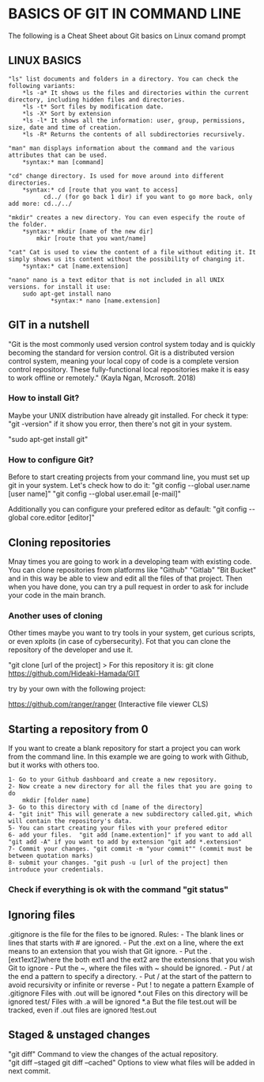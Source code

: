 # BASICS OF GIT IN COMMAND LINE
The following is a Cheat Sheet about Git basics on Linux comand prompt

## LINUX BASICS

	"ls" list documents and folders in a directory. You can check the following variants:
		*ls -a* It shows us the files and directories within the current directory, including hidden files and directories.
		*ls -t* Sort files by modification date.
		*ls -X* Sort by extension
		*ls -l* It shows all the information: user, group, permissions, size, date and time of creation.
		*ls -R* Returns the contents of all subdirectories recursively.

	"man" man displays information about the command and the various attributes that can be used.
		*syntax:* man [command]

	"cd" change directory. Is used for move around into different directories.
		*syntax:* cd [route that you want to access]
			  cd../ (for go back 1 dir) if you want to go more back, only add more: cd../../
	
	"mkdir" creates a new directory. You can even especify the route of the folder.
		*syntax:* mkdir [name of the new dir]
			mkir [route that you want/name]

	"cat" Cat is used to view the content of a file without editing it. It simply shows us its content without the possibility of changing it.
		*syntax:* cat [name.extension]

	"nano" nano is a text editor that is not included in all UNIX versions. for install it use:
		sudo apt-get install nano
				*syntax:* nano [name.extension]

## GIT in a nutshell

"Git is the most commonly used version control system today and is quickly becoming the standard for version control. Git is a distributed version control system, meaning your local copy of code is a complete version control repository. These fully-functional local repositories make it is easy to work offline or remotely."
(Kayla Ngan, Mcrosoft. 2018)

### How to install Git?

Maybe your UNIX distribution have already git installed. For check it type:
	"git -version" if it show you error, then there's not git in your system.

"sudo apt-get install git"

### How to configure Git?

Before to start creating projects from your command line, you must set up git in your system. Let's check how to do it:
	"git config --global user.name [user name]" 
	"git config --global user.email [e-mail]"

Additionally you can configure your prefered editor as default:
	"git config --global core.editor [editor]"

## Cloning repositories

Mnay times you are going to work in a developing team with existing code. You can clone repositories from platforms like "Github" "Gitlab" "Bit Bucket" and in this way be able
to view and edit all the files of that project. Then when you have done, you can try a pull request in order to ask for include your code in the main branch.

### Another uses of cloning

Other times maybe you want to try tools in your system, get curious scripts, or even xploits (in case of cybersecurity). Fot that you can clone the repository of the developer and use it.

"git clone [url of the project] > For this repository it is: git clone https://github.com/Hideaki-Hamada/GIT

try by your own with the following project:

https://github.com/ranger/ranger (Interactive file viewer CLS)

## Starting a repository from 0

If you want to create a blank repository for start a project you can work from the command line.
In this example we are going to work with Github, but it works with others too.

	1- Go to your Github dashboard and create a new repository.
	2- Now create a new directory for all the files that you are going to do
		mkdir [folder name] 
	3- Go to this directory with cd [name of the directory]
	4- "git init" This will generate a new subdirectory called.git, which will contain the repository's data.
	5- You can start creating your files with your prefered editor
	6- add your files.  "git add [name.extention]" if you want to add all "git add -A" if you want to add by extension "git add *.extension"
	7- Commit your changes. "git commit -m "your commit"" (commit must be between quotation marks)
	8- submit your changes. "git push -u [url of the project] then introduce your credentials.


 


### Check if everything is ok with the command "git status"


## Ignoring files 
.gitignore is the file for the files to be ignored. 
Rules: - The blank lines or lines that starts with # are ignored. - Put the .ext on a line, where the ext means to an extension that you
wish that Git ignore. - Put the .[ext1ext2]where the both ext1 and the ext2 are the extensions that you wish Git to ignore - Put the ~,
where the files with ~ should be ignored. - Put / at the end a pattern to specify a directory. - Put / at the start of the pattern to
avoid recursivity or infinite or reverse - Put ! to negate a pattern 
Example of .gitignore 
Files with .out will be ignored
*.out
Files on this directory will be ignored
test/
Files with .a will be ignored
*.a
But the file test.out will be tracked, even if .out files are ignored
!test.out

## Staged & unstaged changes
"git diff" Command to view the changes of the actual repository.  
"git diff –staged git diff –cached"  Options to view what files will be added in next commit. 
